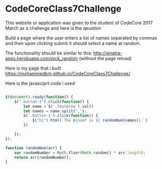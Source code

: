 # CodeCoreClass7Challenge

This website or application was given to the student of CodeCore 2017 March as a challenge and here is the qeustion

Build a page where the user enters a list of names separated by commas and then upon clicking submit it should select a name at random.

The functionality should be similar to this: http://sinatra-apps.herokuapp.com/pick_random (without the page reload)

Here is my page that i built https://mohammedbm.github.io/CodeCoreClass7Challenge/


Here is the javasciprt code i used

``` javascript

$(document).ready(function() {
    $(".button-1").click(function() {
        let name = $('.textArea').val()
        let names = name.split(",");
        $('.button-1').click(function() {
            $("h1").html(`The Winner is ${ randomNum(names)}.`)
        })

    });
});

function randomNum(arr) {
    var randomNumber = Math.floor(Math.random() * arr.length);
    return arr[randomNumber];
}
```

